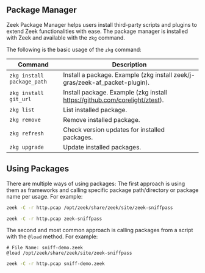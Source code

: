 ## Package Manager
Zeek Package Manager helps users install third-party scripts and plugins to extend Zeek functionalities with ease. The package manager is installed with Zeek and available with the `zkg` command.

The following is the basic usage of the `zkg` command:

| **Command**                | **Description**                                                             |
| -------------------------- | --------------------------------------------------------------------------- |
| `zkg install package_path` | Install a package. Example (zkg install zeek/j-gras/zeek-af_packet-plugin). |
| `zkg install git_url`      | Install package. Example (zkg install https://github.com/corelight/ztest).  |
| `zkg list`                 | List installed package.                                                     |
| `zkg remove`               | Remove installed package.                                                   |
| `zkg refresh`              | Check version updates for installed packages.                               |
| `zkg upgrade`              | Update installed packages.                                                  |
## Using Packages
There are multiple ways of using packages:
The first approach is using them as frameworks and calling specific package path/directory or package name per usage. For example:
```bash
zeek -C -r http.pcap /opt/zeek/share/zeek/site/zeek-sniffpass
```
```bash
zeek -C -r http.pcap zeek-sniffpass
```

The second and most common approach is calling packages from a script with the `@load` method. For example:
```zeek
# File Name: sniff-demo.zeek
@load /opt/zeek/share/zeek/site/zeek-sniffpass
```
```bash
zeek -C -r http.pcap sniff-demo.zeek
```